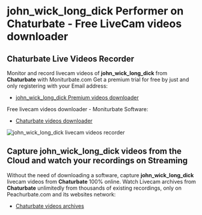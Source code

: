 # john_wick_long_dick Performer on Chaturbate - Free LiveCam videos downloader

## Chaturbate Live Videos Recorder

Monitor and record livecam videos of **john_wick_long_dick** from **Chaturbate** with Moniturbate.com
Get a premium trial for free by just and only registering with your Email address:
* [john_wick_long_dick Premium videos downloader](https://moniturbate.com/request-demo-licence-key.html)

Free livecam videos downloader - Moniturbate Software:
* [Chaturbate videos downloader](https://moniturbate.com/moniturbate-download-software.html)

![john_wick_long_dick livecam videos recorder](https://peachurnet.com/templates/moniturbate-software.png)


## Capture john_wick_long_dick videos from the Cloud and watch your recordings on Streaming

Without the need of downloading a software, capture **john_wick_long_dick** livecam videos from **Chaturbate** 100% online.
Watch Livecam archives from **Chaturbate** unlimitedly from thousands of existing recordings, only on Peachurbate.com and its websites network:
* [Chaturbate videos archives](https://peachurnet.com/)